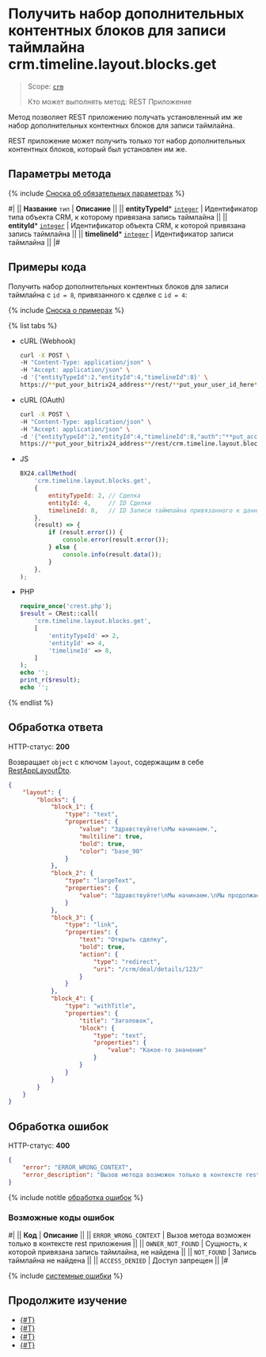 # Получить набор дополнительных контентных блоков для записи таймлайна crm.timeline.layout.blocks.get

> Scope: [`crm`](../../../scopes/permissions.md)
>
> Кто может выполнять метод: REST Приложение

Метод позволяет REST приложению получать установленный им же набор дополнительных контентных блоков для записи таймлайна.

REST приложение может получить только тот набор дополнительных контентных блоков, который был установлен им же.

## Параметры метода

{% include [Сноска об обязательных параметрах](../../../../_includes/required.md) %}

#|
|| **Название**
`тип` | **Описание** ||
|| **entityTypeId***
[`integer`](../../../data-types.md) | Идентификатор типа объекта CRM, к которому привязана запись таймлайна ||
|| **entityId***
[`integer`](../../../data-types.md) | Идентификатор объекта CRM, к которой привязана запись таймлайна ||
|| **timelineId***
[`integer`](../../../data-types.md) | Идентификатор записи таймлайна ||
|#

## Примеры кода

Получить набор дополнительных контентных блоков для записи таймлайна с `id = 8`, привязанного к сделке с `id = 4`:

{% include [Сноска о примерах](../../../../_includes/examples.md) %}

{% list tabs %}

- cURL (Webhook)

    ```bash
    curl -X POST \
    -H "Content-Type: application/json" \
    -H "Accept: application/json" \
    -d '{"entityTypeId":2,"entityId":4,"timelineId":8}' \
    https://**put_your_bitrix24_address**/rest/**put_your_user_id_here**/**put_your_webhook_here**/crm.timeline.layout.blocks.get
    ```

- cURL (OAuth)

    ```bash
    curl -X POST \
    -H "Content-Type: application/json" \
    -H "Accept: application/json" \
    -d '{"entityTypeId":2,"entityId":4,"timelineId":8,"auth":"**put_access_token_here**"}' \
    https://**put_your_bitrix24_address**/rest/crm.timeline.layout.blocks.get
    ```

- JS

    ```js
    BX24.callMethod(
        'crm.timeline.layout.blocks.get',
        {
            entityTypeId: 2, // Сделка
            entityId: 4,     // ID Сделки
            timelineId: 8,   // ID Записи таймлайна привязанного к данной сделке
        },
        (result) => {
            if (result.error()) {
                console.error(result.error());
            } else {
                console.info(result.data());
            }
        },
    );
    ```

- PHP

    ```php
    require_once('crest.php');
    $result = CRest::call(
        'crm.timeline.layout.blocks.get',
        [
            'entityTypeId' => 2,
            'entityId' => 4,
            'timelineId' => 8,
        ]
    );
    echo '';
    print_r($result);
    echo '';
    ```

{% endlist %}

## Обработка ответа

HTTP-статус: **200**

Возвращает `object` с ключом `layout`, содержащим в себе [RestAppLayoutDto](../activities/configurable/structure/rest-app-layout-dto.md).

```json
{
    "layout": {
        "blocks": {
            "block_1": {
                "type": "text",
                "properties": {
                    "value": "Здравствуйте!\nМы начинаем.",
                    "multiline": true,
                    "bold": true,
                    "color": "base_90"
                }
            },
            "block_2": {
                "type": "largeText",
                "properties": {
                    "value": "Здравствуйте!\nМы начинаем.\nМы продолжаем.\nМы все еще работаем над этим.\nМы продолжаем.\nМы близки к результату.\nДо свидания."
                }
            },
            "block_3": {
                "type": "link",
                "properties": {
                    "text": "Открыть сделку",
                    "bold": true,
                    "action": {
                        "type": "redirect",
                        "uri": "/crm/deal/details/123/"
                    }
                }
            },
            "block_4": {
                "type": "withTitle",
                "properties": {
                    "title": "Заголовок",
                    "block": {
                        "type": "text",
                        "properties": {
                            "value": "Какое-то значение"
                        }
                    }
                }
            }
        }
    }
}
```

## Обработка ошибок

HTTP-статус: **400**

```json
{
    "error": "ERROR_WRONG_CONTEXT",
    "error_description": "Вызов метода возможен только в контексте rest приложения"
}
```

{% include notitle [обработка ошибок](../../../../_includes/error-info.md) %}

### Возможные коды ошибок

#|
|| **Код** | **Описание** ||
|| `ERROR_WRONG_CONTEXT` | Вызов метода возможен только в контексте rest приложения ||
|| `OWNER_NOT_FOUND` | Сущность, к которой привязана запись таймлайна, не найдена ||
|| `NOT_FOUND` | Запись таймлайна не найдена ||
|| `ACCESS_DENIED` | Доступ запрещен ||
|#

{% include [системные ошибки](../../../../_includes/system-errors.md) %}

## Продолжите изучение 

- [{#T}](./index.md)
- [{#T}](./crm-timeline-layout-blocks-set.md)
- [{#T}](./crm-timeline-layout-blocks-delete.md)
- [{#T}](./content-blocks-test-app.md)